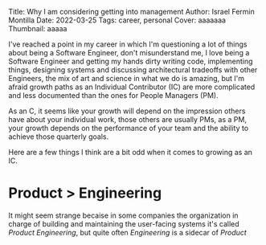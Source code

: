 Title: Why I am considering getting into management
Author: Israel Fermin Montilla
Date: 2022-03-25
Tags: career, personal
Cover: aaaaaaa
Thumbnail: aaaaa


I've reached a point in my career in which I'm questioning a lot of things about
being a Software Engineer, don't misunderstand me, I love being a Software
Engineer and getting my hands dirty writing code, implementing things, designing
systems and discussing architectural tradeoffs with other Engineers, the mix of
art and science in what we do is amazing, but I'm afraid growth paths as an
Individual Contributor (IC) are more complicated and less documented than the ones
for People Managers (PM).

As an C, it seems like your growth will depend on the
impression others have about your individual work, those others are usually
PMs, as a PM, your growth depends on the performance
of your team and the ability to achieve those quarterly goals.

Here are a few things I think are a bit odd when it comes to growing as an IC.

# Product > Engineering
It might seem strange becaise in some companies the organization in charge of
building and maintaining the user-facing systems it's called *Product Engineering*,
but quite often *Engineering* is a sidecar of *Product*
